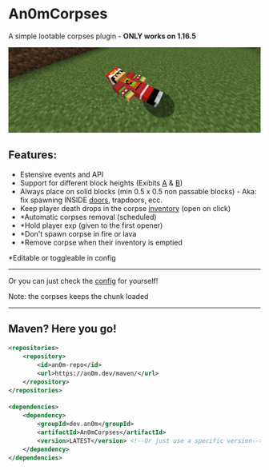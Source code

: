 # An0mCorpses
A simple lootable corpses plugin - **ONLY works on 1.16.5**

![generic](https://raw.githubusercontent.com/An0m/An0mCorpses/main/images/Generic.png)

## Features:
 - Estensive events and API
 - Support for different block heights (Exibits [A](https://raw.githubusercontent.com/An0m/An0mCorpses/main/images/Height.png) & [B](https://raw.githubusercontent.com/An0m/An0mCorpses/main/images/Height2.png))
 - Always place on solid blocks (min 0.5 x 0.5 non passable blocks) - Aka: fix spawning INSIDE [doors](https://raw.githubusercontent.com/An0m/An0mCorpses/main/images/Generic.png), trapdoors, ecc.
 - Keep player death drops in the corpse [inventory](https://raw.githubusercontent.com/An0m/An0mCorpses/main/images/Generic.png) (open on click)
 - *Automatic corpses removal (scheduled)
 - *Hold player exp (given to the first opener)
 - *Don't spawn corpse in fire or lava
 - *Remove corpse when their inventory is emptied
   
*Editable or toggleable in config

---

Or you can just check the [config](https://github.com/An0m/An0mCorpses/blob/main/src/main/resources/config.yml) for yourself!

Note: the corpses keeps the chunk loaded

---

## Maven? Here you go!
```xml
<repositories>
    <repository>
        <id>an0m-repo</id>
        <url>https://an0m.dev/maven/</url>
    </repository>
</repositories>

<dependencies>
    <dependency>
        <groupId>dev.an0m</groupId>
        <artifactId>An0mCorpses</artifactId>
        <version>LATEST</version> <!--Or just use a specific version-->
    </dependency>
</dependencies>
```
